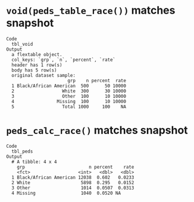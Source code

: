 # `void(peds_table_race())` matches snapshot

    Code
      tbl_void
    Output
      a flextable object.
      col_keys: `grp`, `n`, `percent`, `rate` 
      header has 1 row(s) 
      body has 5 row(s) 
      original dataset sample: 
                           grp    n percent  rate
      1 Black/African American  500      50 10000
      2                  White  300      30 10000
      3                  Other  100      10 10000
      4                Missing  100      10 10000
      5                  Total 1000     100    NA

# `peds_calc_race()` matches snapshot

    Code
      tbl_peds
    Output
      # A tibble: 4 x 4
        grp                        n percent    rate
        <fct>                  <int>   <dbl>   <dbl>
      1 Black/African American 12038  0.602   0.0233
      2 White                   5898  0.295   0.0152
      3 Other                   1014  0.0507  0.0313
      4 Missing                 1040  0.0520 NA     

